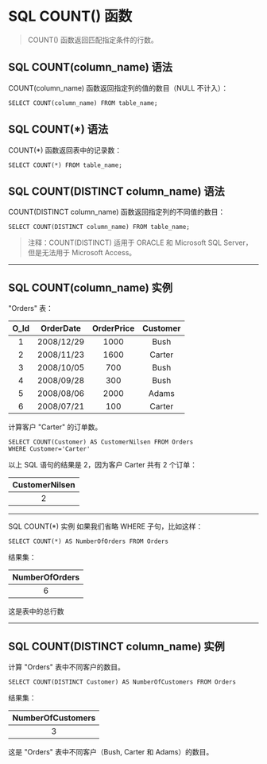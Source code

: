 # SQL COUNT() 函数
> COUNT() 函数返回匹配指定条件的行数。
## SQL COUNT(column_name) 语法
COUNT(column_name) 函数返回指定列的值的数目（NULL 不计入）：
```
SELECT COUNT(column_name) FROM table_name;
```
## SQL COUNT(*) 语法
COUNT(*) 函数返回表中的记录数：
```
SELECT COUNT(*) FROM table_name;
```
## SQL COUNT(DISTINCT column_name) 语法
COUNT(DISTINCT column_name) 函数返回指定列的不同值的数目：
```
SELECT COUNT(DISTINCT column_name) FROM table_name;
```
> 注释：COUNT(DISTINCT) 适用于 ORACLE 和 Microsoft SQL Server，但是无法用于 Microsoft Access。
---
## SQL COUNT(column_name) 实例
"Orders" 表：

O_Id|OrderDate|OrderPrice|Customer
:--:|:--:|:--:|:--:
1|2008/12/29|1000|Bush
2|2008/11/23|1600|Carter
3|2008/10/05|700|Bush
4|2008/09/28|300|Bush
5|2008/08/06|2000|Adams
6|2008/07/21|100|Carter

计算客户 "Carter" 的订单数。
```
SELECT COUNT(Customer) AS CustomerNilsen FROM Orders
WHERE Customer='Carter'
```
以上 SQL 语句的结果是 2，因为客户 Carter 共有 2 个订单：

CustomerNilsen|
:--:|
2|

---
SQL COUNT(*) 实例
如果我们省略 WHERE 子句，比如这样：
```
SELECT COUNT(*) AS NumberOfOrders FROM Orders
```
结果集：

NumberOfOrders|
:--:|
6|

这是表中的总行数

---
## SQL COUNT(DISTINCT column_name) 实例
计算 "Orders" 表中不同客户的数目。
```
SELECT COUNT(DISTINCT Customer) AS NumberOfCustomers FROM Orders
```
结果集：

NumberOfCustomers|
:--:|
3|

这是 "Orders" 表中不同客户（Bush, Carter 和 Adams）的数目。


